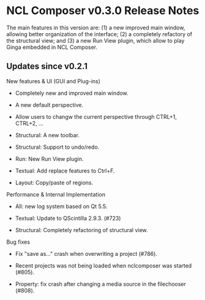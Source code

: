 NCL Composer v0.3.0 Release Notes
=================================

The main features in this version are: (1) a new improved main window,
allowing better organization of the interface; (2) a completely refactory of
the structural view; and (3) a new Run View plugin, which allow to play Ginga
embedded in NCL Composer.

Updates since v0.2.1
--------------------

New features & UI (GUI and Plug-ins)

  * Completely new and improved main window.

  * A new default perspective.

  * Allow users to changw the current perspective through CTRL+1, CTRL+2, ...

  * Structural: A new toolbar.

  * Structural: Support to undo/redo.

  * Run: New Run View plugin.

  * Textual: Add replace features to Ctrl+F.

  * Layout: Copy/paste of regions.


Performance & Internal Implementation

  * All: new log system based on Qt 5.5.

  * Textual: Update to QScintilla 2.9.3. (#723)

  * Structural: Completely refactoring of structural view.

Bug fixes

  * Fix "save as..." crash when overwriting a project (#786).

  * Recent projects was not being loaded when nclcomposer was started (#805).

  * Property: fix crash after changing a media source in the filechooser (#808).

